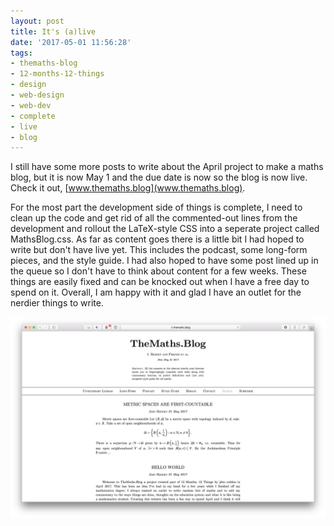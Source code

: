 ```yaml
---
layout: post
title: It's (a)live
date: '2017-05-01 11:56:28'
tags:
- themaths-blog
- 12-months-12-things
- design
- web-design
- web-dev
- complete
- live
- blog
---
```


I still have some more posts to write about the April project to make a maths blog, but it is now May 1 and the due date is now so the blog is now live. Check it out, [www.themaths.blog](www.themaths.blog).

For the most part the development side of things is complete, I need to clean up the code and get rid of all the commented-out lines from the development and rollout the LaTeX-style CSS into a seperate project called MathsBlog.css. As far as content goes there is a little bit I had hoped to write but don't have live yet. This includes the podcast, some long-form pieces, and the style guide. I had also hoped to have some post lined up in the queue so I don't have to think about content for a few weeks. These things are easily fixed and can be knocked out when I have a free day to spend on it. Overall, I am happy with it and glad I have an outlet for the nerdier things to write.

![Screenshot of TheMaths.blog](/content/images/2017/05/Screen-Shot-2017-05-01-at-9.25.00-pm.png)